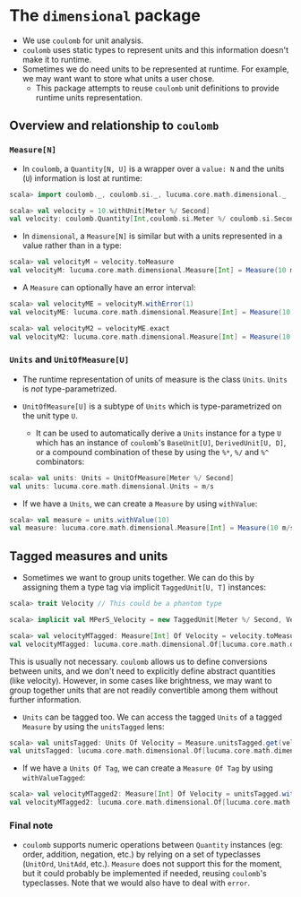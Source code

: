# The `dimensional` package

- We use `coulomb` for unit analysis.
- `coulomb` uses static types to represent units and this information doesn't make it to runtime.
- Sometimes we do need units to be represented at runtime. For example, we may want want to store what units a user chose.
  - This package attempts to reuse `coulomb` unit definitions to provide runtime units representation.

## Overview and relationship to `coulomb`

### `Measure[N]`

- In `coulomb`, a `Quantity[N, U]` is a wrapper over a `value: N` and the units (`U`) information is lost at runtime:

```scala
scala> import coulomb._, coulomb.si._, lucuma.core.math.dimensional._

scala> val velocity = 10.withUnit[Meter %/ Second]
val velocity: coulomb.Quantity[Int,coulomb.si.Meter %/ coulomb.si.Second] = Quantity(10)
```

- In `dimensional`, a `Measure[N]` is similar but with a units represented in a value rather than in a type:

```scala
scala> val velocityM = velocity.toMeasure
val velocityM: lucuma.core.math.dimensional.Measure[Int] = Measure(10 m/s)
```

- A `Measure` can optionally have an error interval:

```scala
scala> val velocityME = velocityM.withError(1)
val velocityME: lucuma.core.math.dimensional.Measure[Int] = Measure(10 ± 1 m/s)

scala> val velocityM2 = velocityME.exact
val velocityM2: lucuma.core.math.dimensional.Measure[Int] = Measure(10 m/s)
```

### `Units` and `UnitOfMeasure[U]`

- The runtime representation of units of measure is the class `Units`. `Units` is _not_ type-parametrized.

- `UnitOfMeasure[U]` is a subtype of `Units` which is type-parametrized on the unit type `U`.
  - It can be used to automatically derive a `Units` instance for a type `U` which has an instance of `coulomb`'s `BaseUnit[U]`, `DerivedUnit[U, D]`, or a compound combination of these by using the `%*`, `%/` and `%^` combinators:

```scala
scala> val units: Units = UnitOfMeasure[Meter %/ Second]
val units: lucuma.core.math.dimensional.Units = m/s
```

- If we have a `Units`, we can create a `Measure` by using `withValue`:

```scala
scala> val measure = units.withValue(10)
val measure: lucuma.core.math.dimensional.Measure[Int] = Measure(10 m/s)
```

## Tagged measures and units

- Sometimes we want to group units together. We can do this by assigning them a type tag via implicit `TaggedUnit[U, T]` instances:

```scala
scala> trait Velocity // This could be a phantom type

scala> implicit val MPerS_Velocity = new TaggedUnit[Meter %/ Second, Velocity]

scala> val velocityMTagged: Measure[Int] Of Velocity = velocity.toMeasureTagged
val velocityMTagged: lucuma.core.math.dimensional.Of[lucuma.core.math.dimensional.Measure[Int],Velocity] = Measure(10 m/s)
```

This is usually not necessary. `coulomb` allows us to define conversions between units, and we don't need to explicitly define abstract quantities (like velocity). However, in some cases like brightness, we may want to group together units that are not readily convertible among them without further information.

- `Units` can be tagged too. We can access the tagged `Units` of a tagged `Measure` by using the `unitsTagged` lens:

```scala
scala> val unitsTagged: Units Of Velocity = Measure.unitsTagged.get(velocityMTagged)
val unitsTagged: lucuma.core.math.dimensional.Of[lucuma.core.math.dimensional.Units,Velocity] = m/s
```

- If we have a `Units Of Tag`, we can create a `Measure Of Tag` by using `withValueTagged`:

```scala
scala> val velocityMTagged2: Measure[Int] Of Velocity = unitsTagged.withValueTagged(20)
val velocityMTagged2: lucuma.core.math.dimensional.Of[lucuma.core.math.dimensional.Measure[Int],Velocity] = Measure(20 m/s)
```

### Final note

- `coulomb` supports numeric operations between `Quantity` instances (eg: order, addition, negation, etc.) by relying on a set of typeclasses (`UnitOrd`, `UnitAdd`, etc.). `Measure` does not support this for the moment, but it could probably be implemented if needed, reusing `coulomb`'s typeclasses. Note that we would also have to deal with `error`.
